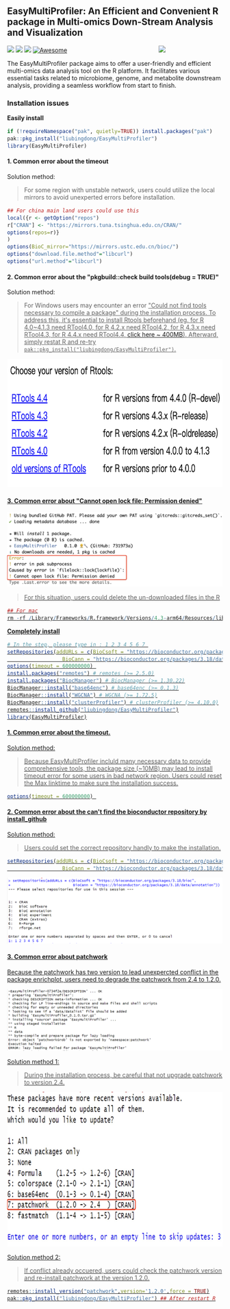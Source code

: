 

## EasyMultiProfiler: An Efficient and Convenient R package in Multi-omics Down-Stream Analysis and Visualization
<a href="https://github.com/liubingdong/EasyMultiProfier/blob/main/man/figures/logo.png"><img src="https://github.com/liubingdong/EasyMultiProfier/blob/main/man/figures/logo.png" width=150 align="right" ></a>
![](https://img.shields.io/badge/R%20language->=4.0.0-brightgreen.svg)
![](https://img.shields.io/badge/Mac%20OSX%20&%20Windows-Available-brightgreen.svg)
![](https://img.shields.io/badge/Release%20version-0.1.0-brightgreen.svg)
[![Awesome](https://cdn.rawgit.com/sindresorhus/awesome/d7305f38d29fed78fa85652e3a63e154dd8e8829/media/badge.svg)](https://github.com/liubingdong/EasyMultiProfier)

The EasyMultiProfiler package aims to offer a user-friendly and efficient multi-omics data analysis tool on the R platform. It facilitates various essential tasks related to microbiome, genome, and metabolite downstream analysis, providing a seamless workflow from start to finish.

### Installation issues

**Easily install**
```R
if (!requireNamespace("pak", quietly=TRUE)) install.packages("pak")
pak::pkg_install("liubingdong/EasyMultiProfiler")
library(EasyMultiProfiler)
```
#### 1. Common error about the timeout
Solution method:
>For some region with unstable network, users could utilize the local mirrors to avoid unexperted errors before installation.
```R
## For china main land users could use this
local({r <- getOption("repos")
r["CRAN"] <- "https://mirrors.tuna.tsinghua.edu.cn/CRAN/"
options(repos=r)}
)
options(BioC_mirror="https://mirrors.ustc.edu.cn/bioc/")
options("download.file.method"="libcurl")
options("url.method"="libcurl")
```
#### 2. Common error about the "pkgbuild::check build tools(debug = TRUE)"

Solution method:

>For Windows users may encounter an error <u>"Could not find tools necessary to compile a package"<u> during the installation process. To address this, it's essential to install Rtools beforehand (eg. for R 4.0~4.1.3 need RTool4.0, for R 4.2.x need RTool4.2, for R 4.3.x need RTool4.3, for R 4.4.x need RTool4.4, [click here ~ 400MB](https://mirrors.tuna.tsinghua.edu.cn/CRAN/)). Afterward, simply restat R and re-try ```pak::pkg_install("liubingdong/EasyMultiProfiler")```.

<img src="Installation_figs/rtool.jpg" height="300" width="750" />

#### 3. Common error about "Cannot open lock file: Permission denied"
<img src="Installation_figs/pak_error1.jpg" >

>For this situation, users could delete the un-downloaded files in the R

```R
## For mac
rm -rf /Library/Frameworks/R.framework/Versions/4.3-arm64/Resources/library/_cache/*
```

**Completely install** 
```R
# In the step, please type in : 1 2 3 4 5 6 7 
setRepositories(addURLs = c(BioCsoft = "https://bioconductor.org/packages/3.18/bioc",
                  BioCann = "https://bioconductor.org/packages/3.18/data/annotation"))  
options(timeout = 600000000) 
install.packages("remotes") # remotes (>= 2.5.0)
install.packages("BiocManager") # BiocManager (>= 1.30.22)
BiocManager::install("base64enc") # base64enc (>= 0.1.3)
BiocManager::install("WGCNA") # WGCNA (>= 1.72.5)
BiocManager::install("clusterProfiler") # clusterProfiler (>= 4.10.0)
remotes::install_github("liubingdong/EasyMultiProfiler")
library(EasyMultiProfiler)
```
#### 1. Common error about the timeout.

Solution method:
>Because EasyMultiProfiler incluld many necessary data to provide comprehensive tools, the package size (~10MB) may lead to install timeout error for some users in bad network region. Users could reset the Max linktime to make sure the installation success.
```R
options(timeout = 600000000) 
```

#### 2. Common error about the can't find the bioconductor repository by install_github

Solution method:

>Users could set the correct repository handly to make the installation.

```R
setRepositories(addURLs = c(BioCsoft = "https://bioconductor.org/packages/3.18/bioc",
                  BioCann = "https://bioconductor.org/packages/3.18/data/annotation"))  
```

<img src="Installation_figs/setRepositories.jpg" alt="setRepositories" style="zoom:100%;" />

#### 3. Common error about patchwork

Because the patchwork has two version to lead unexpercted conflict in the package enrichplot, users need to degrade the patchwork from 2.4 to 1.2.0.

<img src="Installation_figs/patchwork_error1.jpg" alt="patchwork_error2" style="zoom:100%;" />

Solution method 1:

>During the installation process, be careful that not upgrade patchwork to version 2.4.
<img src="Installation_figs/patchwork_error2.jpg" height="360" width="820" />

Solution method 2:

>If conflict already occuered, users could check the patchwork version and re-install patchwork at the version 1.2.0.

```R
remotes::install_version("patchwork",version='1.2.0',force = TRUE)
pak::pkg_install("liubingdong/EasyMultiProfiler") ## After restart R
```






